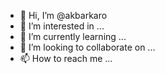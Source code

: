 - 👋 Hi, I’m @akbarkaro
- 👀 I’m interested in ...
- 🌱 I’m currently learning ...
- 💞️ I’m looking to collaborate on ...
- 📫 How to reach me ...

<!---
akbarkaro/akbarkaro is a ✨ special ✨ repository because its `README.md` (this file) appears on your GitHub profile.
You can click the Preview link to take a look at your changes.
--->
